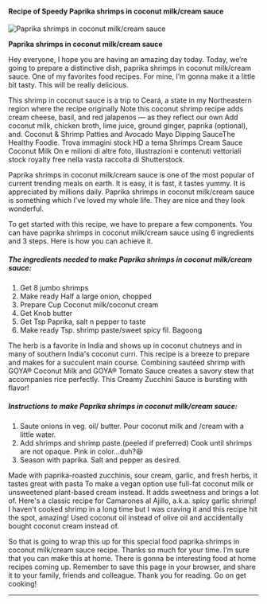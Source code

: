            

#### Recipe of Speedy Paprika shrimps in coconut milk/cream sauce

![Paprika shrimps in coconut milk/cream sauce](https://img-global.cpcdn.com/recipes/498bf900c1ff5400/751x532cq70/paprika-shrimps-in-coconut-milkcream-sauce-recipe-main-photo.jpg)

**Paprika shrimps in coconut milk/cream sauce**

Hey everyone, I hope you are having an amazing day today. Today, we’re going to prepare a distinctive dish, paprika shrimps in coconut milk/cream sauce. One of my favorites food recipes. For mine, I’m gonna make it a little bit tasty. This will be really delicious.

This shrimp in coconut sauce is a trip to Ceará, a state in my Northeastern region where the recipe originally Note this coconut shrimp recipe adds cream cheese, basil, and red jalapenos — as they reflect our own Add coconut milk, chicken broth, lime juice, ground ginger, paprika (optional), and. Coconut & Shrimp Patties and Avocado Mayo Dipping SauceThe Healthy Foodie. Trova immagini stock HD a tema Shrimps Cream Sauce Coconut Milk On e milioni di altre foto, illustrazioni e contenuti vettoriali stock royalty free nella vasta raccolta di Shutterstock.

Paprika shrimps in coconut milk/cream sauce is one of the most popular of current trending meals on earth. It is easy, it is fast, it tastes yummy. It is appreciated by millions daily. Paprika shrimps in coconut milk/cream sauce is something which I’ve loved my whole life. They are nice and they look wonderful.

To get started with this recipe, we have to prepare a few components. You can have paprika shrimps in coconut milk/cream sauce using 6 ingredients and 3 steps. Here is how you can achieve it.

##### The ingredients needed to make Paprika shrimps in coconut milk/cream sauce:

1.  Get 8 jumbo shrimps
2.  Make ready Half a large onion, chopped
3.  Prepare Cup Coconut milk/coconut cream
4.  Get Knob butter
5.  Get Tsp Paprika, salt n pepper to taste
6.  Make ready Tsp. shrimp paste/sweet spicy fil. Bagoong

The herb is a favorite in India and shows up in coconut chutneys and in many of southern India's coconut curri. This recipe is a breeze to prepare and makes for a succulent main course. Combining sautéed shrimp with GOYA® Coconut Milk and GOYA® Tomato Sauce creates a savory stew that accompanies rice perfectly. This Creamy Zucchini Sauce is bursting with flavor!

##### Instructions to make Paprika shrimps in coconut milk/cream sauce:

1.  Saute onions in veg. oil/ butter. Pour coconut milk and /cream with a little water.
2.  Add shrimps and shrimp paste.(peeled if preferred) Cook until shrimps are not opaque. Pink in color…duh?😆
3.  Season with paprika. Salt and pepper as desired.

Made with paprika-roasted zucchinis, sour cream, garlic, and fresh herbs, it tastes great with pasta To make a vegan option use full-fat coconut milk or unsweetened plant-based cream instead. It adds sweetness and brings a lot of. Here's a classic recipe for Camarones al Ajillo, a.k.a. spicy garlic shrimp! I haven't cooked shrimp in a long time but I was craving it and this recipe hit the spot, amazing! Used coconut oil instead of olive oil and accidentally bought coconut cream instead of.

So that is going to wrap this up for this special food paprika shrimps in coconut milk/cream sauce recipe. Thanks so much for your time. I’m sure that you can make this at home. There is gonna be interesting food at home recipes coming up. Remember to save this page in your browser, and share it to your family, friends and colleague. Thank you for reading. Go on get cooking!

* * *